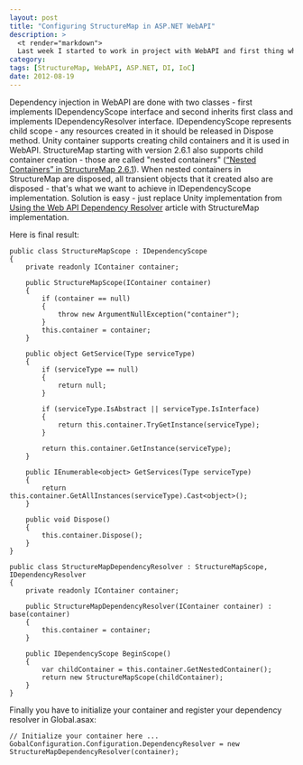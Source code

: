 ```yaml
---
layout: post
title: "Configuring StructureMap in ASP.NET WebAPI"
description: >
  <t render="markdown">
  Last week I started to work in project with WebAPI and first thing what I noticed was improper usage of StructureMap as IoC container. I googled for StructureMap configuration in WebAPI, but couldn't find good solution. But, I found great tutorial how to inject dependencies into WebAPI controllers and do dependency injection with Unity IoC container: [Using the Web API Dependency Resolver](http://www.asp.net/web-api/overview/extensibility/using-the-web-api-dependency-resolver).</t>
category:
tags: [StructureMap, WebAPI, ASP.NET, DI, IoC]
date: 2012-08-19
---
```


Dependency injection in WebAPI are done with two classes - first implements IDependencyScope interface and second inherits first class and implements IDependencyResolver interface. IDependencyScope represents child scope - any resources created in it should be released in Dispose method. Unity container supports creating child containers and it is used in WebAPI. StructureMap starting with version 2.6.1 also supports child container creation - those are called "nested containers" ([“Nested Containers” in StructureMap 2.6.1](http://codebetter.com/jeremymiller/2010/02/10/nested-containers-in-structuremap-2-6-1/)). When nested containers in StructureMap are disposed, all transient objects that it created also are disposed - that's what we want to achieve in IDependencyScope implementation. Solution is easy - just replace Unity implementation from [Using the Web API Dependency Resolver](http://www.asp.net/web-api/overview/extensibility/using-the-web-api-dependency-resolver) article with StructureMap implementation.

Here is final result:

    public class StructureMapScope : IDependencyScope
    {
    	private readonly IContainer container;

    	public StructureMapScope(IContainer container)
    	{
    		if (container == null)
    		{
    			throw new ArgumentNullException("container");
    		}
    		this.container = container;
    	}

    	public object GetService(Type serviceType)
    	{
    		if (serviceType == null)
    		{
    			return null;
    		}

    		if (serviceType.IsAbstract || serviceType.IsInterface)
    		{
    			return this.container.TryGetInstance(serviceType);
    		}

    		return this.container.GetInstance(serviceType);
    	}

    	public IEnumerable<object> GetServices(Type serviceType)
    	{
    		return this.container.GetAllInstances(serviceType).Cast<object>();
    	}

    	public void Dispose()
    	{
    		this.container.Dispose();
    	}
    }

    public class StructureMapDependencyResolver : StructureMapScope, IDependencyResolver
    {
    	private readonly IContainer container;

    	public StructureMapDependencyResolver(IContainer container) : base(container)
    	{
    		this.container = container;
    	}

    	public IDependencyScope BeginScope()
    	{
    		var childContainer = this.container.GetNestedContainer();
    		return new StructureMapScope(childContainer);
    	}
    }

Finally you have to initialize your container and register your dependency resolver in Global.asax:

	// Initialize your container here ...
	GobalConfiguration.Configuration.DependencyResolver = new StructureMapDependencyResolver(container);
